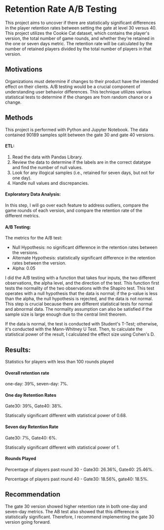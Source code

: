 # Retention Rate A/B Testing

This project aims to uncover if there are statistically significant differences in the player retention rates between setting the gate at level 30 versus 40. This project utilizes the Cookie Cat dataset, which contains the player's version, the total number of game rounds, and whether they're retained in the one or seven days metric. The retention rate will be calculated by the number of retained players divided by the total number of players in that version.

## Motivations

Organizations must determine if changes to their product have the intended effect on their clients. A/B testing would be a crucial component of understanding user behavior differences. This technique utilizes various statistical tests to determine if the changes are from random chance or a change. 

## Methods

This project is performed with Python and Jupyter Notebook. The data contained 90189 samples split between the gate 30 and gate 40 versions. 

#### ETL:
1. Read the data with Pandas Library.
2. Review the data to determine if the labels are in the correct datatype and find the number of null values.
3. Look for any illogical samples (i.e., retained for seven days, but not for one day).
4. Handle null values and discrepancies.

#### Exploratory Data Analysis:

In this step, I will go over each feature to address outliers, compare the game rounds of each version, and compare the retention rate of the different metrics. 

#### A/B Testing:

The metrics for the A/B test:
- Null Hypothesis: no significant difference in the retention rates between the versions.
- Alternate Hypothesis: statistically significant difference in the retention rates between the version.
- Alpha: 0.05

I did the A/B testing with a function that takes four inputs, the two different observations, the alpha level, and the direction of the test. This function first tests the normality of the two observations with the Shapiro test. This test operates with a null hypothesis that the data is normal; if the p-value is less than the alpha, the null hypothesis is rejected, and the data is not normal. This step is crucial because there are different statistical tests for normal and abnormal data. The normality assumption can also be satisfied if the sample size is large enough due to the central limit theorem. 

If the data is normal, the test is conducted with Student's T-Test; otherwise, it's conducted with the Mann-Whitney U Test. Then, to calculate the statistical power of the result, I calculated the effect size using Cohen's D. 

## Results:

Statistics for players with less than 100 rounds played

#### Overall retention rate 

one-day: 39%, seven-day: 7%.

#### One day Retention Rates

Gate30: 39%, Gate40: 38%.

Statiscally significant different with statistical power of 0.68.

#### Seven day Retention Rate

Gate30: 7%, Gate40: 6%.

Statiscally significant different with statistical power of 1.

#### Rounds Played

Percentage of players past round 30 - Gate30: 26.36%, Gate40: 25.46%.

Percentage of players past round 40 - Gate30: 18.56%, gate40: 18.5%.

## Recommendation

The gate 30 version showed higher retention rate in both one-day and seven-day metrics. The AB test also showed that this difference is statistically significant. Therefore, I recommend implementing the gate 30 version going forward.
